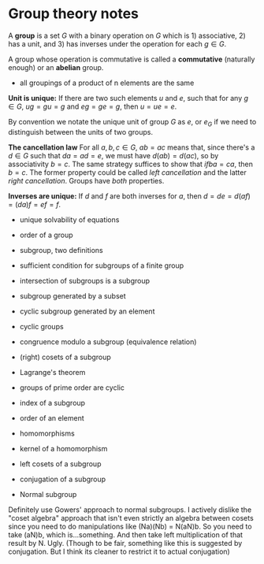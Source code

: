 # Group theory notes

A **group** is a set $G$ with a binary operation on $G$ which is 1) associative, 2) has a unit, and 3) has inverses under the operation for each $g \in G$.

A group whose operation is commutative is called a **commutative** (naturally enough) or an **abelian**  group.

- all groupings of a product of n elements are the same

**Unit is unique:** If there are two such elements $u$ and $e$, such that for any $g \in G$, $ug = gu = g$ and $eg = ge = g$, then $u = ue = e$.

By convention we notate the unique unit of group $G$ as $e$, or $e_G$ if we need to distinguish between the units of two groups.

**The cancellation law** For all $a,b,c \in G$, $ab = ac$ means that, since there's a $d \in G$ such that $da = ad = e$, we must have $d(ab) = d(ac)$, so by associativity $b = c$. The same strategy suffices to show that $if ba = ca$, then $b = c$. The former property could be called *left cancellation* and the latter *right cancellation*. Groups have *both* properties.

**Inverses are unique:** If $d$ and $f$ are both inverses for $a$, then $d = de = d(af) = (da)f = ef = f$.

- unique solvability of equations

- order of a group

- subgroup, two definitions

- sufficient condition for subgroups of a finite group

- intersection of subgroups is a subgroup

- subgroup generated by a subset

- cyclic subgroup generated by an element

- cyclic groups

- congruence modulo a subgroup (equivalence relation)

- (right) cosets of a subgroup

- Lagrange's theorem

- groups of prime order are cyclic

- index of a subgroup

- order of an element

- homomorphisms

- kernel of a homomorphism

- left cosets of a subgroup

- conjugation of a subgroup

- Normal subgroup

Definitely use Gowers' approach to normal subgroups. I actively dislike the "coset algebra" approach that isn't even strictly an algebra between cosets since you need to do manipulations like (Na)(Nb) = N(aN)b. So you need to take (aN)b, which is...something. And then take left multiplication of that result by N. Ugly. (Though to be fair, something like this is suggested by conjugation. But I think its cleaner to restrict it to actual conjugation)

